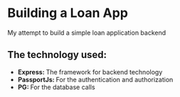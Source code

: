 # Building a Loan App
My attempt to build a simple loan application backend 

## The technology used:
- <b> Express: </b>  The framework for backend technology
- <b> PassportJs: </b>  For the authentication and authorization
- <b> PG: </b>  For the database calls

## 

